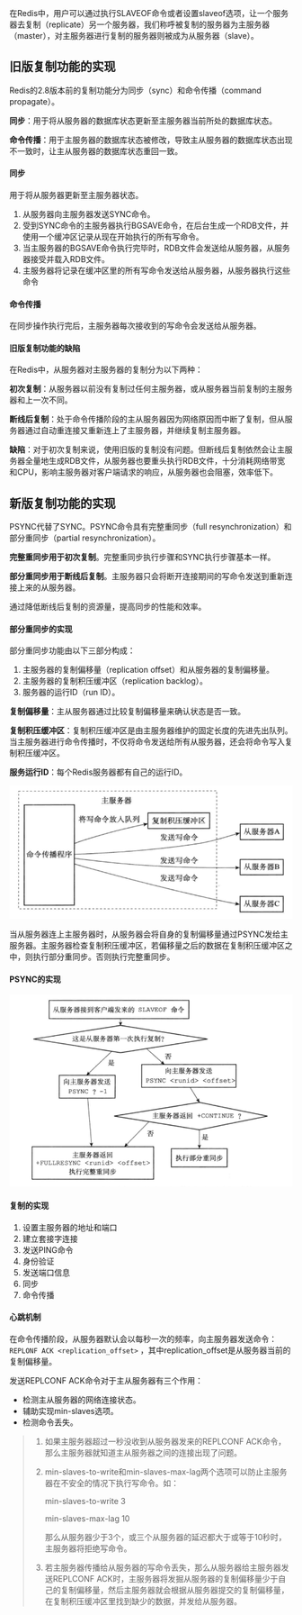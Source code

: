 在Redis中，用户可以通过执行SLAVEOF命令或者设置slaveof选项，让一个服务器去复制（replicate）另一个服务器，我们称呼被复制的服务器为主服务器（master），对主服务器进行复制的服务器则被成为从服务器（slave）。

## 旧版复制功能的实现

Redis的2.8版本前的复制功能分为同步（sync）和命令传播（command propagate）。

**同步**：用于将从服务器的数据库状态更新至主服务器当前所处的数据库状态。

**命令传播**：用于主服务器的数据库状态被修改，导致主从服务器的数据库状态出现不一致时，让主从服务器的数据库状态重回一致。

#### 同步

用于将从服务器更新至主服务器状态。

1. 从服务器向主服务器发送SYNC命令。
2. 受到SYNC命令的主服务器执行BGSAVE命令，在后台生成一个RDB文件，并使用一个缓冲区记录从现在开始执行的所有写命令。
3. 当主服务器的BGSAVE命令执行完毕时，RDB文件会发送给从服务器，从服务器接受并载入RDB文件。
4. 主服务器将记录在缓冲区里的所有写命令发送给从服务器，从服务器执行这些命令

#### 命令传播

在同步操作执行完后，主服务器每次接收到的写命令会发送给从服务器。

#### 旧版复制功能的缺陷

在Redis中，从服务器对主服务器的复制分为以下两种：

**初次复制**：从服务器以前没有复制过任何主服务器，或从服务器当前复制的主服务器和上一次不同。

**断线后复制**：处于命令传播阶段的主从服务器因为网络原因而中断了复制，但从服务器通过自动重连接又重新连上了主服务器，并继续复制主服务器。

**缺陷**：对于初次复制来说，使用旧版的复制没有问题。但断线后复制依然会让主服务器全量地生成RDB文件，从服务器也要重头执行RDB文件，十分消耗网络带宽和CPU，影响主服务器对客户端请求的响应，从服务器也会阻塞，效率低下。

## 新版复制功能的实现

PSYNC代替了SYNC。PSYNC命令具有完整重同步（full resynchronization）和部分重同步（partial resynchronization）。

**完整重同步用于初次复制**。完整重同步执行步骤和SYNC执行步骤基本一样。

**部分重同步用于断线后复制**。主服务器只会将断开连接期间的写命令发送到重新连接上来的从服务器。

通过降低断线后复制的资源量，提高同步的性能和效率。

#### 部分重同步的实现

部分重同步功能由以下三部分构成：

1. 主服务器的复制偏移量（replication offset）和从服务器的复制偏移量。
2. 主服务器的复制积压缓冲区（replication backlog）。
3. 服务器的运行ID（run ID）。

**复制偏移量**：主从服务器通过比较复制偏移量来确认状态是否一致。

**复制积压缓冲区**：复制积压缓冲区是由主服务器维护的固定长度的先进先出队列。当主服务器进行命令传播时，不仅将命令发送给所有从服务器，还会将命令写入复制积压缓冲区。

**服务运行ID**：每个Redis服务器都有自己的运行ID。

![主服务器向从服务器和复制积压缓冲区写数据](https://github.com/codzeroNov/MyNotes/blob/master/Redis/PICS/%E4%B8%BB%E6%9C%8D%E5%8A%A1%E5%99%A8%E5%90%91%E4%BB%8E%E6%9C%8D%E5%8A%A1%E5%99%A8%E5%92%8C%E5%A4%8D%E5%88%B6%E7%A7%AF%E5%8E%8B%E7%BC%93%E5%86%B2%E5%8C%BA%E5%86%99%E6%95%B0%E6%8D%AE.png)

当从服务器连上主服务器时，从服务器会将自身的复制偏移量通过PSYNC发给主服务器。主服务器检查复制积压缓冲区，若偏移量之后的数据在复制积压缓冲区之中，则执行部分重同步。否则执行完整重同步。

#### PSYNC的实现

![PSYNC执行时可能遇到的情况](https://github.com/codzeroNov/MyNotes/blob/master/Redis/PICS/PSYNC%E6%89%A7%E8%A1%8C%E6%97%B6%E5%8F%AF%E8%83%BD%E9%81%87%E5%88%B0%E7%9A%84%E6%83%85%E5%86%B5.png)

#### 复制的实现

1. 设置主服务器的地址和端口
2. 建立套接字连接
3. 发送PING命令
4. 身份验证
5. 发送端口信息
6. 同步
7. 命令传播

#### 心跳机制

在命令传播阶段，从服务器默认会以每秒一次的频率，向主服务器发送命令：`REPLONF ACK <replication_offset>` ，其中replication_offset是从服务器当前的复制偏移量。

发送REPLCONF ACK命令对于主从服务器有三个作用：

+ 检测主从服务器的网络连接状态。
+ 辅助实现min-slaves选项。
+ 检测命令丢失。

> 1. 如果主服务器超过一秒没收到从服务器发来的REPLCONF ACK命令，那么主服务器就知道主从服务器之间的连接出现了问题。
>
> 2. min-slaves-to-write和min-slaves-max-lag两个选项可以防止主服务器在不安全的情况下执行写命令。如：
>
>    min-slaves-to-write 3
>
>    min-slaves-max-lag 10
>
>    那么从服务器少于3个，或三个从服务器的延迟都大于或等于10秒时，主服务器将拒绝写命令。
>
> 3. 若主服务器传播给从服务器的写命令丢失，那么从服务器给主服务器发送REPLCONF ACK时，主服务器将发掘从服务器的复制偏移量少于自己的复制偏移量，然后主服务器就会根据从服务器提交的复制偏移量，在复制积压缓冲区里找到缺少的数据，并发给从服务器。